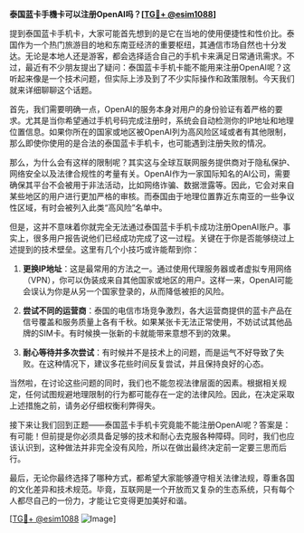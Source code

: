 **泰国蓝卡手機卡可以注册OpenAI吗？[[TG💪+ @esim1088](https://t.me/s/esim1088)]**

提到泰国蓝卡手机卡，大家可能首先想到的是它在当地的使用便捷性和性价比。泰国作为一个热门旅游目的地和东南亚经济的重要枢纽，其通信市场自然也十分发达。无论是本地人还是游客，都会选择适合自己的手机卡来满足日常通讯需求。不过，最近有不少朋友提出了疑问：泰国蓝卡手机卡能不能用来注册OpenAI呢？这听起来像是一个技术问题，但实际上涉及到了不少实际操作和政策限制。今天我们就来详细聊聊这个话题。

首先，我们需要明确一点，OpenAI的服务本身对用户的身份验证有着严格的要求。尤其是当你希望通过手机号码完成注册时，系统会自动检测你的IP地址和地理位置信息。如果你所在的国家或地区被OpenAI列为高风险区域或者有其他限制，那么即使你使用的是合法的泰国蓝卡手机卡，也可能遇到注册失败的情况。

那么，为什么会有这样的限制呢？其实这与全球互联网服务提供商对于隐私保护、网络安全以及法律合规性的考量有关。OpenAI作为一家国际知名的AI公司，需要确保其平台不会被用于非法活动，比如网络诈骗、数据泄露等。因此，它会对来自某些地区的用户进行更加严格的审核。而泰国由于地理位置靠近东南亚的一些争议性区域，有时会被列入此类“高风险”名单中。

但是，这并不意味着你就完全无法通过泰国蓝卡手机卡成功注册OpenAI账户。事实上，很多用户报告说他们已经成功完成了这一过程。关键在于你是否能够绕过上述提到的技术壁垒。这里有几个小技巧或许能帮到你：

1. **更换IP地址**：这是最常用的方法之一。通过使用代理服务器或者虚拟专用网络（VPN），你可以伪装成来自其他国家或地区的用户。这样一来，OpenAI可能会误认为你是从另一个国家登录的，从而降低被拒的风险。
   
2. **尝试不同的运营商**：泰国的电信市场竞争激烈，各大运营商提供的蓝卡产品在信号覆盖和服务质量上各有千秋。如果某张卡无法正常使用，不妨试试其他品牌的SIM卡。有时候换一张新的卡就能带来意想不到的效果。

3. **耐心等待并多次尝试**：有时候并不是技术上的问题，而是运气不好导致了失败。在这种情况下，建议多花些时间反复尝试，并且保持良好的心态。

当然啦，在讨论这些问题的同时，我们也不能忽视法律层面的因素。根据相关规定，任何试图规避地理限制的行为都可能存在一定的法律风险。因此，在决定采取上述措施之前，请务必仔细权衡利弊得失。

接下来让我们回到正题——泰国蓝卡手机卡究竟能不能注册OpenAI呢？答案是：有可能！但前提是你必须具备足够的技术和耐心去克服各种障碍。同时，我们也应该认识到，这种做法并非完全没有风险，所以在做出最终决定前一定要三思而后行。

最后，无论你最终选择了哪种方式，都希望大家能够遵守相关法律法规，尊重各国的文化差异和技术规范。毕竟，互联网是一个开放而又复杂的生态系统，只有每个人都尽自己的一份力，才能让它变得更加美好和谐。

[[TG💪+ @esim1088](https://t.me/s/esim1088) ![Image](https://i.postimg.cc/4NQfJmqS/Snipaste-2025-05-13-00-14-12.png)]